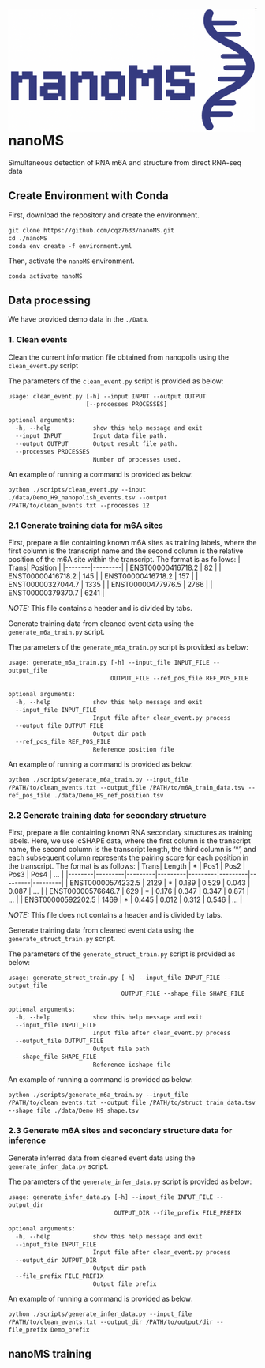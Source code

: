 <p align="center"><img src="./images/nanoMS_logo.png" width="500px" height="250px" style="float: left;" ></p>

******************

# nanoMS
Simultaneous detection of RNA m6A and structure from direct RNA-seq data

## Create Environment with Conda
First, download the repository and create the environment.

```
git clone https://github.com/cqz7633/nanoMS.git
cd ./nanoMS
conda env create -f environment.yml
```

Then, activate the `nanoMS` environment.

```
conda activate nanoMS
```

## Data processing
We have provided demo data in the `./Data`.
### 1. Clean events
Clean the current information file obtained from nanopolis using the `clean_event.py` script

The parameters of the `clean_event.py` script is provided as below:
```
usage: clean_event.py [-h] --input INPUT --output OUTPUT
                      [--processes PROCESSES]

optional arguments:
  -h, --help            show this help message and exit
  --input INPUT         Input data file path.
  --output OUTPUT       Output result file path.
  --processes PROCESSES
                        Number of processes used.
```
An example of running a command is provided as below:
```
python ./scripts/clean_event.py --input ./data/Demo_H9_nanopolish_events.tsv --output /PATH/to/clean_events.txt --processes 12
```

### 2.1 Generate training data for m6A sites

First, prepare a file containing known m6A sites as training labels, where the first column is the transcript name and the second column is the relative position of the m6A site within the transcript. The format is as follows:
| Trans| Position |
|--------|---------|
| ENST00000416718.2 | 82 |
| ENST00000416718.2 | 145 |
| ENST00000416718.2 | 157 |
| ENST00000327044.7 | 1335 |
| ENST00000477976.5 | 2766 |
| ENST00000379370.7 | 6241 |

*NOTE:* This file contains a header and is divided by tabs.

Generate training data from cleaned event data using the `generate_m6a_train.py` script.

The parameters of the `generate_m6a_train.py` script is provided as below:
```
usage: generate_m6a_train.py [-h] --input_file INPUT_FILE --output_file
                             OUTPUT_FILE --ref_pos_file REF_POS_FILE

optional arguments:
  -h, --help            show this help message and exit
  --input_file INPUT_FILE
                        Input file after clean_event.py process
  --output_file OUTPUT_FILE
                        Output dir path
  --ref_pos_file REF_POS_FILE
                        Reference position file
```
An example of running a command is provided as below:
```
python ./scripts/generate_m6a_train.py --input_file /PATH/to/clean_events.txt --output_file /PATH/to/m6A_train_data.tsv --ref_pos_file ./data/Demo_H9_ref_position.tsv
```
### 2.2 Generate training data for secondary structure

First, prepare a file containing known RNA secondary structures as training labels. Here, we use icSHAPE data, where the first column is the transcript name, the second column is the transcript length, the third column is ‘*’, and each subsequent column represents the pairing score for each position in the transcript. The format is as follows:
| Trans| Length | * | Pos1 | Pos2 | Pos3 | Pos4 | ... |
|--------|---------|---------|---------|---------|---------|---------|---------|
| ENST00000574232.5 | 2129 | * | 0.189 | 0.529 | 0.043 | 0.087 | ... |
| ENST00000576646.7 | 629 | * | 0.176 | 0.347 | 0.347 | 0.871 | ... |
| ENST00000592202.5 | 1469 | * | 0.445 | 0.012 | 0.312 | 0.546 | ... |

*NOTE:* This file does not contains a header and is divided by tabs.

Generate training data from cleaned event data using the `generate_struct_train.py` script.

The parameters of the `generate_struct_train.py` script is provided as below:
```
usage: generate_struct_train.py [-h] --input_file INPUT_FILE --output_file
                                OUTPUT_FILE --shape_file SHAPE_FILE

optional arguments:
  -h, --help            show this help message and exit
  --input_file INPUT_FILE
                        Input file after clean_event.py process
  --output_file OUTPUT_FILE
                        Output file path
  --shape_file SHAPE_FILE
                        Reference icshape file
```
An example of running a command is provided as below:
```
python ./scripts/generate_m6a_train.py --input_file /PATH/to/clean_events.txt --output_file /PATH/to/struct_train_data.tsv --shape_file ./data/Demo_H9_shape.tsv
```
### 2.3 Generate m6A sites and secondary structure data for inference

Generate inferred data from cleaned event data using the `generate_infer_data.py` script.

The parameters of the `generate_infer_data.py` script is provided as below:
```
usage: generate_infer_data.py [-h] --input_file INPUT_FILE --output_dir
                              OUTPUT_DIR --file_prefix FILE_PREFIX

optional arguments:
  -h, --help            show this help message and exit
  --input_file INPUT_FILE
                        Input file after clean_event.py process
  --output_dir OUTPUT_DIR
                        Output dir path
  --file_prefix FILE_PREFIX
                        Output file prefix
```
An example of running a command is provided as below:
```
python ./scripts/generate_infer_data.py --input_file /PATH/to/clean_events.txt --output_dir /PATH/to/output/dir --file_prefix Demo_prefix
```

## nanoMS training


